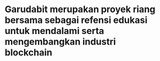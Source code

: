 # Garudabit merupakan proyek riang bersama sebagai refensi edukasi untuk mendalami serta mengembangkan industri blockchain

